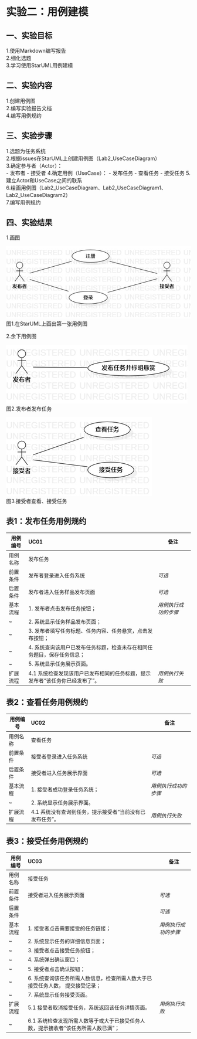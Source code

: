 # 实验二：用例建模

## 一、实验目标

1.使用Markdown编写报告  
2.细化选题  
3.学习使用StarUML用例建模

## 二、实验内容

1.创建用例图  
2.编写实验报告文档  
4.编写用例规约

## 三、实验步骤

1.选题为任务系统  
2.根据issues在StarUML上创建用例图（Lab2_UseCaseDiagram）  
3.确定参与者（Actor）：  
    - 发布者
    - 接受者
4.确定用例（UseCase）：
    - 发布任务
    - 查看任务
    - 接受任务
5.建立Actor和UseCase之间的联系  
6.绘画用例图（Lab2_UseCaseDiagram、Lab2_UseCaseDiagram1、Lab2_UseCaseDiagram2）  
7.编写用例规约

## 四、实验结果

1.画图

![第一张用例图图](./Lab2_UseCaseDiagram.jpg)  
图1.在StarUML上画出第一张用例图

2.余下用例图

![第二张用例图图](./Lab2_UseCaseDiagram1.jpg)  
图2.发布者发布任务

![第三张用例图图](./Lab2_UseCaseDiagram2.jpg)  
图3.接受者查看、接受任务

## 表1：发布任务用例规约  

用例编号  | UC01 | 备注  
-|:-|-  
用例名称  | 发布任务  |   
前置条件  | 发布者登录进入任务系统   | *可选*   
后置条件  | 发布者进入任务样品发布页面     | *可选*   
基本流程  | 1. 发布者点击发布任务按钮；  |*用例执行成功的步骤*    
~| 2. 系统显示任务样品发布页面；  |   
~| 3. 发布者填写任务标题、任务内容、任务悬赏，点击发布按钮；  |   
~| 4. 系统查询该用户已发布任务标题，检查未存在相同任务题目，保存任务信息；  |   
~| 5. 系统显示任务展示页面。  |  
扩展流程  | 4.1 系统检查发现该用户已发布相同的任务标题，提示发布者“该任务你已经发布了”。 |*用例执行失败*   
## 表2：查看任务用例规约  

用例编号  | UC02 | 备注  
-|:-|-  
用例名称  | 查看任务  |   
前置条件  | 接受者登录进入任务系统   | *可选*   
后置条件  | 接受者进入任务展示界面    | *可选*   
基本流程  | 1. 接受者成功登录任务系统；  |*用例执行成功的步骤*    
~| 2. 系统显示任务展示界面。  |   
扩展流程  | 4.1 系统没有查询到任务，提示接受者“当前没有已发布任务”。 |*用例执行失败*   

## 表3：接受任务用例规约  

用例编号  | UC03 | 备注  
-|:-|-  
用例名称  | 接受任务  |   
前置条件  | 接受者进入任务展示页面   | *可选*   
后置条件  |     | *可选*   
基本流程  | 1. 接受者点击需要接受的任务链接；  |*用例执行成功的步骤*    
~| 2. 系统显示任务的详细信息页面；  |   
~| 3. 接受者点击接受任务按钮；  |   
~| 4. 系统弹出确认窗口；  |   
~| 5. 接受者点击确认按钮；  |   
~| 6. 系统查询该任务所需人数信息，检查所需人数大于已接受任务人数， 提交接受记录； |   
~| 7. 系统显示任务接受页面。  |  
扩展流程  | 5.1 接受者取消接受任务，系统返回该任务详情页面。  |*用例执行失败*  
~| 6.1 系统检查发现所需人数等于或大于已接受任务人数，提示接收者“该任务所需人数已满”；  |   
